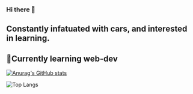 ### Hi there 👋

 <h2>Constantly infatuated with cars, and interested in learning.</h2>
 <h2>🔭Currently learning web-dev </h2>


[![Anurag's GitHub stats](https://github-readme-stats.vercel.app/api?username=JaxChoong&show_icons=true&theme=radical)](https://github.com/anuraghazra/github-readme-stats)

![Top Langs](https://github-readme-stats.vercel.app/api/top-langs/?username=JaxChoong&theme=radical)
